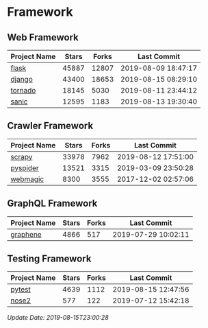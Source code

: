 # Framework

## Web Framework

| Project Name | Stars | Forks | Last Commit |
| ------------ | ----- | ----- | ----------- |
| [flask](https://github.com/pallets/flask) | 45887 | 12807 | 2019-08-09 18:47:17 |
| [django](https://github.com/django/django) | 43400 | 18653 | 2019-08-15 08:29:10 |
| [tornado](https://github.com/tornadoweb/tornado) | 18145 | 5030 | 2019-08-11 23:44:12 |
| [sanic](https://github.com/huge-success/sanic) | 12595 | 1183 | 2019-08-13 19:30:40 |

## Crawler Framework

| Project Name | Stars | Forks | Last Commit |
| ------------ | ----- | ----- | ----------- |
| [scrapy](https://github.com/scrapy/scrapy) | 33978 | 7962 | 2019-08-12 17:51:00 |
| [pyspider](https://github.com/binux/pyspider) | 13521 | 3315 | 2019-03-09 23:50:28 |
| [webmagic](https://github.com/code4craft/webmagic) | 8300 | 3555 | 2017-12-02 02:57:06 |

## GraphQL Framework

| Project Name | Stars | Forks | Last Commit |
| ------------ | ----- | ----- | ----------- |
| [graphene](https://github.com/graphql-python/graphene) | 4866 | 517 | 2019-07-29 10:02:11 |

## Testing Framework

| Project Name | Stars | Forks | Last Commit |
| ------------ | ----- | ----- | ----------- |
| [pytest](https://github.com/pytest-dev/pytest) | 4639 | 1112 | 2019-08-15 12:47:56 |
| [nose2](https://github.com/nose-devs/nose2) | 577 | 122 | 2019-07-12 15:42:18 |

*Update Date: 2019-08-15T23:00:28*